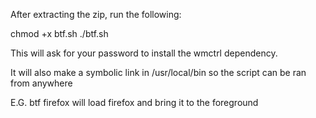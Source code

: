 
After extracting the zip, run the following:

chmod +x btf.sh
./btf.sh

This will ask for your password to install the wmctrl dependency.

It will also make a symbolic link in /usr/local/bin so the script can be ran from anywhere

E.G. btf firefox will load firefox and bring it to the foreground

